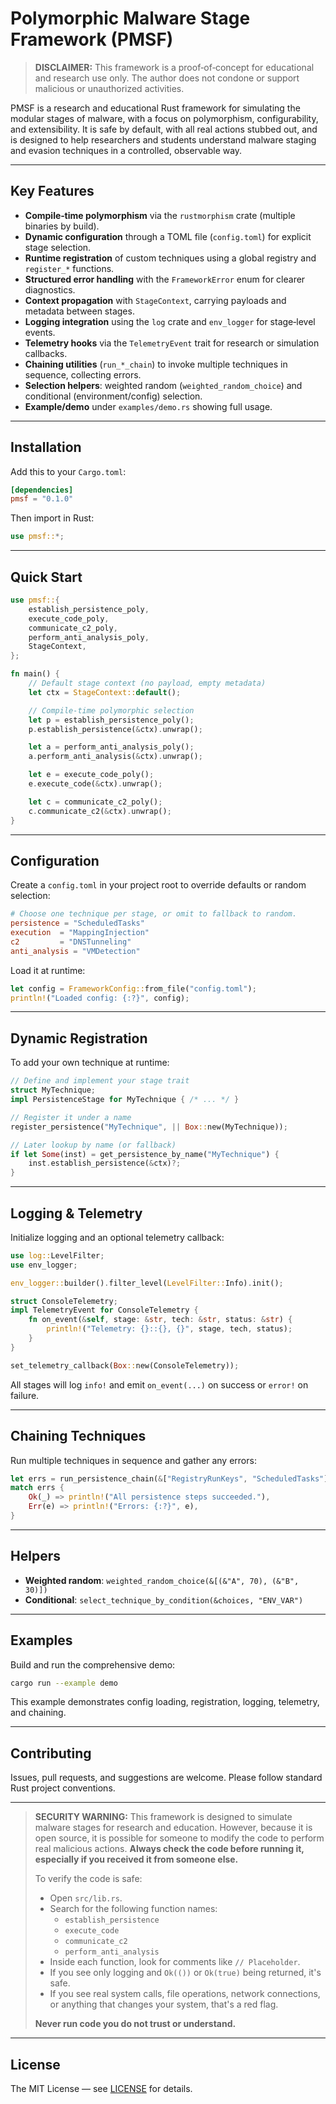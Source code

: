 # Polymorphic Malware Stage Framework (PMSF)

> **DISCLAIMER:** This framework is a proof‑of‑concept for educational and research use only. The author does not condone or support malicious or unauthorized activities.


PMSF is a research and educational Rust framework for simulating the modular stages of malware, with a focus on polymorphism, configurability, and extensibility. It is safe by default, with all real actions stubbed out, and is designed to help researchers and students understand malware staging and evasion techniques in a controlled, observable way.

---

## Key Features

- **Compile‑time polymorphism** via the `rustmorphism` crate (multiple binaries by build).
- **Dynamic configuration** through a TOML file (`config.toml`) for explicit stage selection.
- **Runtime registration** of custom techniques using a global registry and `register_*` functions.
- **Structured error handling** with the `FrameworkError` enum for clearer diagnostics.
- **Context propagation** with `StageContext`, carrying payloads and metadata between stages.
- **Logging integration** using the `log` crate and `env_logger` for stage‑level events.
- **Telemetry hooks** via the `TelemetryEvent` trait for research or simulation callbacks.
- **Chaining utilities** (`run_*_chain`) to invoke multiple techniques in sequence, collecting errors.
- **Selection helpers**: weighted random (`weighted_random_choice`) and conditional (environment/config) selection.
- **Example/demo** under `examples/demo.rs` showing full usage.

---

## Installation

Add this to your `Cargo.toml`:

```toml
[dependencies]
pmsf = "0.1.0"
```

Then import in Rust:

```rust
use pmsf::*;
```

---

## Quick Start

```rust
use pmsf::{
    establish_persistence_poly,
    execute_code_poly,
    communicate_c2_poly,
    perform_anti_analysis_poly,
    StageContext,
};

fn main() {
    // Default stage context (no payload, empty metadata)
    let ctx = StageContext::default();

    // Compile‑time polymorphic selection
    let p = establish_persistence_poly();
    p.establish_persistence(&ctx).unwrap();

    let a = perform_anti_analysis_poly();
    a.perform_anti_analysis(&ctx).unwrap();

    let e = execute_code_poly();
    e.execute_code(&ctx).unwrap();

    let c = communicate_c2_poly();
    c.communicate_c2(&ctx).unwrap();
}
```

---

## Configuration

Create a `config.toml` in your project root to override defaults or random selection:

```toml
# Choose one technique per stage, or omit to fallback to random.
persistence = "ScheduledTasks"
execution  = "MappingInjection"
c2         = "DNSTunneling"
anti_analysis = "VMDetection"
```

Load it at runtime:

```rust
let config = FrameworkConfig::from_file("config.toml");
println!("Loaded config: {:?}", config);
```

---

## Dynamic Registration

To add your own technique at runtime:

```rust
// Define and implement your stage trait
struct MyTechnique;
impl PersistenceStage for MyTechnique { /* ... */ }

// Register it under a name
register_persistence("MyTechnique", || Box::new(MyTechnique));

// Later lookup by name (or fallback)
if let Some(inst) = get_persistence_by_name("MyTechnique") {
    inst.establish_persistence(&ctx)?;
}
```

---

## Logging & Telemetry

Initialize logging and an optional telemetry callback:

```rust
use log::LevelFilter;
use env_logger;

env_logger::builder().filter_level(LevelFilter::Info).init();

struct ConsoleTelemetry;
impl TelemetryEvent for ConsoleTelemetry {
    fn on_event(&self, stage: &str, tech: &str, status: &str) {
        println!("Telemetry: {}::{}, {}", stage, tech, status);
    }
}

set_telemetry_callback(Box::new(ConsoleTelemetry));
```

All stages will log `info!` and emit `on_event(...)` on success or `error!` on failure.

---

## Chaining Techniques

Run multiple techniques in sequence and gather any errors:

```rust
let errs = run_persistence_chain(&["RegistryRunKeys", "ScheduledTasks"]);
match errs {
    Ok(_) => println!("All persistence steps succeeded."),
    Err(e) => println!("Errors: {:?}", e),
}
```

---

## Helpers

- **Weighted random**: `weighted_random_choice(&[(&"A", 70), (&"B", 30)])`
- **Conditional**: `select_technique_by_condition(&choices, "ENV_VAR")`

---

## Examples

Build and run the comprehensive demo:

```bash
cargo run --example demo
```

This example demonstrates config loading, registration, logging, telemetry, and chaining.

---

## Contributing

Issues, pull requests, and suggestions are welcome. Please follow standard Rust project conventions.

---

> **SECURITY WARNING:**
> This framework is designed to simulate malware stages for research and education. However, because it is open source, it is possible for someone to modify the code to perform real malicious actions. **Always check the code before running it, especially if you received it from someone else.**
>
> To verify the code is safe:
> - Open `src/lib.rs`.
> - Search for the following function names:
>     - `establish_persistence`
>     - `execute_code`
>     - `communicate_c2`
>     - `perform_anti_analysis`
> - Inside each function, look for comments like `// Placeholder`.
> - If you see only logging and `Ok(())` or `Ok(true)` being returned, it's safe.
> - If you see real system calls, file operations, network connections, or anything that changes your system, that's a red flag.
>
> **Never run code you do not trust or understand.**

---

## License

The MIT License — see [LICENSE](LICENSE) for details.

